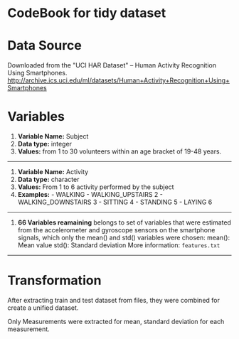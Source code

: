 CodeBook for tidy dataset
=============

Data Source
============
Downloaded from the "UCI HAR Dataset" – Human Activity Recognition Using Smartphones.
http://archive.ics.uci.edu/ml/datasets/Human+Activity+Recognition+Using+Smartphones

Variables 
===========
1. **Variable Name:** Subject
2. **Data type:** integer
3. **Values:** from 1 to 30 volunteers within an age bracket of 19-48 years.
--------

1. **Variable Name:** Activity
2. **Data type:** character
3. **Values:** From 1 to 6 activity performed by the subject
4. **Examples:** - WALKING - WALKING_UPSTAIRS 2 - WALKING_DOWNSTAIRS 3 - SITTING 4 - STANDING 5 - LAYING 6
---------
 
1. **66 Variables reamaining** belongs to set of variables that were estimated from the accelerometer 
and gyroscope sensors on the smartphone signals, which only the mean() and std() variables were chosen: 
mean(): Mean value
std(): Standard deviation
More information: `features.txt`
-------------------

Transformation
===========
After extracting train and test dataset from files, they were combined for create a unified dataset.

Only Measurements were extracted for mean, standard deviation for each measurement.
